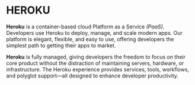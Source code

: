 # HEROKU

**Heroku** is a container-based cloud Platform as a Service *(PaaS)*. Developers use Heroku to deploy, manage, and scale modern apps. Our platform is elegant, flexible, and easy to use, offering developers the simplest path to getting their apps to market.

**Heroku** is fully managed, giving developers the freedom to focus on their core product without the distraction of maintaining servers, hardware, or infrastructure. The Heroku experience provides services, tools, workflows, and polyglot support—all designed to enhance developer productivity.

